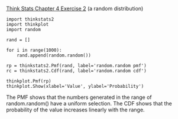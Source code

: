 [Think Stats Chapter 4 Exercise 2](http://greenteapress.com/thinkstats2/html/thinkstats2005.html#toc41) (a random distribution)

```
import thinkstats2
import thinkplot
import random

rand = []

for i in range(1000):
    rand.append(random.random())
    
rp = thinkstats2.Pmf(rand, label='random.random pmf')
rc = thinkstats2.Cdf(rand, label='random.random cdf')

thinkplot.Pmf(rp)
thinkplot.Show(xlabel='Value', ylabel='Probability')
```

The PMF shows that the numbers generated in the range of random.random() have a uniform selection. The CDF shows that the  probability of the value increases linearly with the range. 

